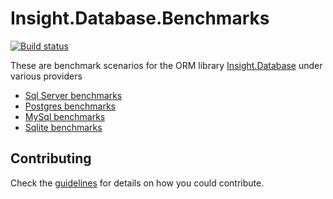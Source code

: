 # Insight.Database.Benchmarks

[![Build status][build-svg]][build]

These are benchmark scenarios for the ORM library [Insight.Database](https://github.com/jonwagner/Insight.Database) under various providers

- [Sql Server benchmarks](benchmarks/Insight.Database.Benchmarks.SqlServer/README.md)
- [Postgres benchmarks](benchmarks/Insight.Database.Benchmarks.Postgres/README.md)
- [MySql benchmarks](benchmarks/Insight.Database.Benchmarks.MySql/README.md)
- [Sqlite benchmarks](benchmarks/Insight.Database.Benchmarks.Sqlite/README.md)


## Contributing

Check the [guidelines](.github/CONTRIBUTING.md) for details on how you could contribute.

[build]: https://ci.appveyor.com/project/Jaxelr/insight-database-benchmark/branch/master?fullLog=true
[build-svg]: https://ci.appveyor.com/api/projects/status/d6wq3138qmh53ry9?svg=true
